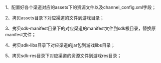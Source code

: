 1、配置好各个渠道对应的assets下的资源文件以及channel_config.xml字段；

2、拷贝assets目录下对应渠道的文件到游戏目录；

3、拷贝sdk-manifest目录下的对应渠道的manifest文件到sdk根目录，替换原manifest文件；

4、拷贝sdk-libs目录下对应渠道的jar包到游戏libs目录；

5、拷贝sdk-res目录下对应渠道的资源文件到游戏res目录；

